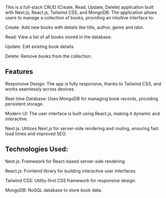 This is a full-stack CRUD (Create, Read, Update, Delete) application built with Next.js, React.js, Tailwind CSS, and MongoDB. The application allows users to manage a collection of books, providing an intuitive interface to:

Create: Add new books with details like title, author, genre  and isbn.

Read: View a list of all books stored in the database.

Update: Edit existing book details.

Delete: Remove books from the collection.

## Features
Responsive Design: The app is fully responsive, thanks to Tailwind CSS, and works seamlessly across devices.

Real-time Database: Uses MongoDB for managing book records, providing persistent storage.

Modern UI: The user interface is built using React.js, making it dynamic and interactive.

Next.js: Utilizes Next.js for server-side rendering and routing, ensuring fast load times and improved SEO.

## Technologies Used:
Next.js: Framework for React-based server-side rendering.

React.js: Frontend library for building interactive user interfaces.

Tailwind CSS: Utility-first CSS framework for responsive design.

MongoDB: NoSQL database to store book data.

